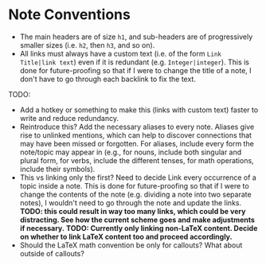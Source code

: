 # Note Conventions

- The main headers are of size `h1`, and sub-headers are of progressively smaller sizes (i.e. `h2`, then `h3`, and so on).
- All links must always have a custom text (i.e. of the form `Link Title|link text`) even if it is redundant (e.g. `Integer|integer`). This is done for future-proofing so that if I were to change the title of a note, I don't have to go through each backlink to fix the text.

TODO:
- Add a hotkey or something to make this (links with custom text) faster to write and reduce redundancy.
- Reintroduce this?
Add the necessary aliases to every note. Aliases give rise to unlinked mentions, which can help to discover connections that may have been missed or forgotten. For aliases, include every form the note/topic may appear in (e.g., for nouns, include both singular and plural form, for verbs, include the different tenses, for math operations, include their symbols).
- This vs linking only the first? Need to decide
Link every occurrence of a topic inside a note. This is done for future-proofing so that if I were to change the contents of the note (e.g. dividing a note into two separate notes), I wouldn't need to go through the note and update the links. **TODO: this could result in way too many links, which could be very distracting. See how the current scheme goes and make adjustments if necessary.** **TODO: Currently only linking non-LaTeX content. Decide on whether to link LaTeX content too and proceed accordingly.**
- Should the LaTeX math convention be only for callouts? What about outside of callouts?